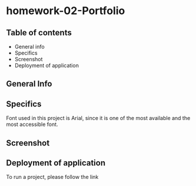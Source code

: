 # homework-02-Portfolio

## Table of contents

* General info
* Specifics
* Screenshot
* Deployment of application

## General Info

## Specifics

Font used in this project is Arial, since it is one of the most available and the most accessible font.

## Screenshot


## Deployment of application
To run a project, please follow the link 